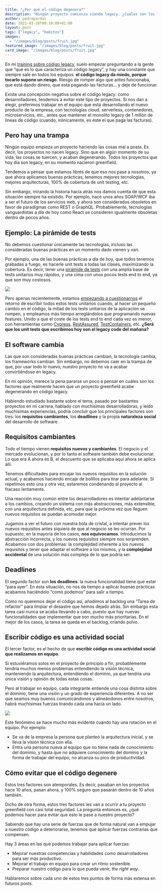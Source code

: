 ```yaml
---
title: "¿Por qué el código degenera?"
description: "Ningún proyecto comienza siendo legacy. ¿Cuáles son los factores que hacen que un proyecto greenfield se convierta en legacy?"
author: pedropardal
date: 2021-03-26T00:10:00+01:00
layout: post
tags: ["legacy", "habitos"]
images:
  - "/images/blog/posts/fruit.jpg"
featured_image: "/images/blog/posts/fruit.jpg"
card_image: "/images/blog/posts/fruit.jpg"
---
```


En mi [training sobre código legacy](https://www.exeal.com/cursos/rescata-tu-proyecto/), suelo empezar preguntando a la gente que “qué es lo que caracteriza un código legacy”, y hay una constante que siempre sale en todos los equipos: **el código legacy da miedo, porque tocarlo supone un riesgo**. Riesgo de romper algo que antes funcionaba, que está dando dinero, que está pagando las facturas… y deje de funcionar.

Existe una concepción negativa sobre el código legacy: como desarrolladores, tendemos a evitar este tipo de proyectos. Si nos dan a elegir, preferimos trabajar en el equipo que está desarrollando el nuevo producto de la empresa, con tecnologías cloud, serverless, contenedores, microservicios, etc., antes que mantener el monolito legacy de 1 millón de líneas de código (cuando, irónicamente, es éste el que paga las facturas).

## Pero hay una trampa

Ningún equipo empieza un proyecto haciendo las cosas mal a posta. Es decir, los proyectos no nacen legacy. Sino que en algún momento de su vida, las cosas se tuercen, y acaban degenerando. Todos los proyectos que hoy día son legacy, en su momento nacieron greenfield.

Tendemos a pensar que estamos libres de que eso nos pase a nosotros, ya que ahora aplicamos buenas prácticas, tenemos mejores tecnologías, mejores arquitecturas, 100% de cobertura de unit testing, etc.

Sin embargo, mirando la historia hacia atrás nos damos cuenta de que esta situación siempre ha existido. Por ejemplo, hace unos años SOAP/WCF iba a ser el futuro de los servicios web, y ahora son considerados obsoletos en favor de paradigmas como REST o GraphQL. Probablemente, tecnologías vanguardistas a día de hoy como React se consideren igualmente obsoletas dentro de pocos años.

## Ejemplo: La pirámide de tests

No debemos cuestionar únicamente las tecnologías, incluso las consideradas buenas prácticas en un momento dado vienen y van.

Por ejemplo, una de las buenas prácticas a día de hoy, que todos tenemos grabadas a fuego, es hacerle unit tests a todas las clases, maximizando la cobertura. Es decir, tener una [pirámide de tests](https://martinfowler.com/articles/practical-test-pyramid.html) con una amplia base de tests unitarios muy rápidos, y una cima con unos pocos tests end to end, ya que son muy costosos.

![](/images/blog/posts/traditional-pyramid.png)

Pero apenas recientemente, estamos [empezando a cuestionarnos](https://kentcdodds.com/blog/write-tests) el retorno de escribir todos estos tests unitarios cuando, al hacer un pequeño cambio en el código, la mitad de los tests unitarios de la aplicación se rompen, y empleamos más tiempo arreglándolos que programando nuevas features. Unido a que el coste de los tests end to end cada vez es menor, con herramientas como [Cypress](https://www.cypress.io/), [RestAssured](https://rest-assured.io/), [TestContainers](https://www.testcontainers.org/), etc. **¿Será que los unit tests que escribimos hoy son el legacy code del mañana?**

## El software cambia

Las que son consideradas buenas prácticas cambian, la tecnología cambia, los frameworks cambian. Sin embargo, no debemos caer en la trampa de que, por usar todo lo nuevo, nuestro proyecto no va a acabar convirtiéndose en legacy.

En mi opinión, merece la pena pararse un poco a pensar en cuáles son los factores que realmente hacen que un proyecto greenfield acabe degenerando en código legacy.

Habiendo estudiado bastante sobre el tema, pasado por bastantes proyectos en mi carrera, hablado con muchísimas desarrolladoras, y leído muchísimas experiencias, podría concluir que los principales factores son tres: los **requisitos cambiantes**, los **deadlines** y la propia **naturaleza social** del desarrollo de software.

## Requisitos cambiantes

Todo el tiempo vienen **requisitos nuevos y cambiantes**. El negocio y el mercado evolucionan, y por lo tanto el software también debe evolucionar. Lo que era A ahora es B, el descuento que se aplicaba aquí ahora se aplica allí.

Tenemos dificultades para encajar los nuevos requisitos en la solución actual, y acabamos haciendo encaje de bolillos para tirar para adelante. Si repetimos esto una y otra vez, estaremos condenando al proyecto al fracaso lentamente.

Una reacción muy común entre los desarrolladores es intentar adelantarse a los cambios, creando un sistema con más abstracciones, más extensible, con una arquitectura definida, etc, para que la próxima vez que lleguen nuevos requisitos se puedan acomodar mejor.

Jugamos a ver el futuro con nuestra bola de cristal, a intentar prever los nuevos requisitos antes siquiera de que al negocio se les ocurran. Por supuesto, en la mayoría de los casos, **nos equivocamos**. Introducimos la abstracción incorrecta, y los nuevos requisitos siempre nos sorprenden. Acabamos con dos problemas: la complejidad inherente a los nuevos requisitos y tener que adaptar el software a los mismos, y la **complejidad accidental** de una solución más compleja de lo que podría ser.

## Deadlines

El segundo factor son **los deadlines**: la nueva funcionalidad tiene que estar “para ayer”. En esta situación, no nos da tiempo a aplicar buenas prácticas acabamos haciéndolo “como podemos” para salir a tiempo.

Como no queremos dejar el código así, añadimos al backlog una “Tarea de refactor” para limpiar el desastre que hemos dejado atrás. Sin embargo esta tarea casi nunca se acaba llevando a cabo, puesto que hay nuevas funcionalidades que implementar que son mucho más prioritarias. En el mejor de los casos, la tarea se queda en el backlog, criando polvo.

## Escribir código es una actividad social

El tercer factor, es el hecho de que **escribir código es una actividad social que realizamos en equipo**.

Si estuviéramos solos en el proyecto de principio a fin, probablemente tendría muchos menos problemas entendiendo la visión técnica, manteniendo la arquitectura, entendiendo el dominio, ya que tendría una única visión y opinión de todas estas cosas.

Pero al trabajar en equipo, cada integrante entiende una cosa distinta sobre el dominio, tiene una visión y un grado de experiencia diferentes. A no ser que seamos muy buenos comunicándonos y alineándonos entre nosotros, habrá muchísimas fuerzas tirando cada una hacia un lado.

![](/images/blog/posts/team-developers.jpg)

Este fenómeno se hace mucho más evidente cuando hay una rotación en el equipo. Por ejemplo:

- Se va de la empresa la persona que planteó la arquitectura inicial, y se lleva la visión técnica con ella.
- Entra una persona nueva al equipo que no tiene nada de conocimiento del dominio, y hasta que no adquiere conocimiento del dominio y la forma de trabajar del equipo, no alcanza su pico de productividad.

## Cómo evitar que el código degenere

Estos tres factores son atemporales. Es decir, pasaban en los proyectos hace 10 años, pasan ahora, y 100% seguro que pasarán dentro de 10 años también.

Dicho de otra forma, estos tres factores les van a ocurrir a tu proyecto greenfield con casi total seguridad. La pregunta entonces es, ¿qué podemos hacer para evitar que esto le pase a nuestro proyecto?

Sabiendo que hay una serie de fuerzas que de forma natural van a empujar a nuestro código a deteriorarse, tenemos que aplicar fuerzas contrarias que compensen.

Hay 3 áreas en las que podemos trabajar para aplicar fuerzas:

- Mejorar nuestras competencias y habilidades como desarrolladores para ser más productivo.
- Mejorar el trabajo en equipo para crear un ritmo sostenible.
- Preparar nuestro código para lo que pueda venir, *the right way*.

Hablaremos sobre cada uno de estos tres puntos de forma más extensa en futuros posts.
